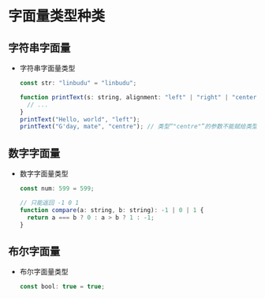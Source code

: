 # 字面量类型种类

## 字符串字面量

+ 字符串字面量类型

  ```js
  const str: "linbudu" = "linbudu";

  function printText(s: string, alignment: "left" | "right" | "center") {
    // ...
  }
  printText("Hello, world", "left");
  printText("G'day, mate", "centre"); // 类型“"centre"”的参数不能赋给类型“"left" | "right" | "center"”的参数
  ```

## 数字字面量

+ 数字字面量类型

  ```js
  const num: 599 = 599;

  // 只能返回 -1 0 1
  function compare(a: string, b: string): -1 | 0 | 1 {
    return a === b ? 0 : a > b ? 1 : -1;
  }
  ```

## 布尔字面量

+ 布尔字面量类型

  ```js
  const bool: true = true;
  ```
